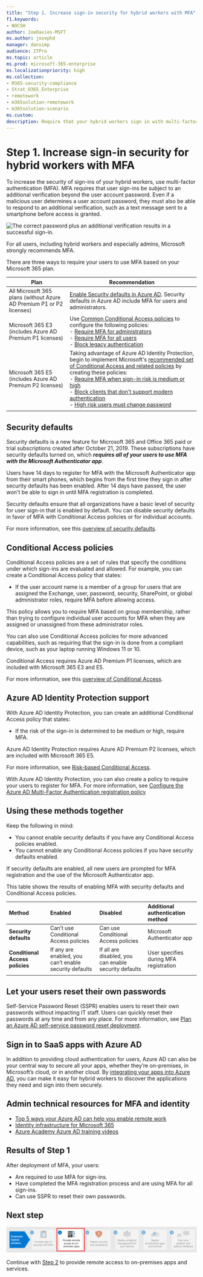 ```yaml
---
title: "Step 1. Increase sign-in security for hybrid workers with MFA"
f1.keywords:
- NOCSH
author: JoeDavies-MSFT
ms.author: josephd
manager: dansimp
audience: ITPro
ms.topic: article
ms.prod: microsoft-365-enterprise
ms.localizationpriority: high
ms.collection: 
- M365-security-compliance
- Strat_O365_Enterprise
- remotework
- m365solution-remotework
- m365solution-scenario
ms.custom: 
description: Require that your hybrid workers sign in with multi-factor authentication (MFA).
---
```


# Step 1. Increase sign-in security for hybrid workers with MFA

To increase the security of sign-ins of your hybrid workers, use multi-factor authentication (MFA). MFA requires that user sign-ins be subject to an additional verification beyond the user account password. Even if a malicious user determines a user account password, they must also be able to respond to an additional verification, such as a text message sent to a smartphone before access is granted.

![The correct password plus an additional verification results in a successful sign-in.](../media/empower-people-to-work-remotely/remote-workers-mfa.png)

For all users, including hybrid workers and especially admins, Microsoft strongly recommends MFA.

There are three ways to require your users to use MFA based on your Microsoft 365 plan.

|Plan  |Recommendation  |
|---------|---------|
|All Microsoft 365 plans (without Azure AD Premium P1 or P2 licenses)     |[Enable Security defaults in Azure AD](/azure/active-directory/fundamentals/concept-fundamentals-security-defaults). Security defaults in Azure AD include MFA for users and administrators.   |
|Microsoft 365 E3 (includes Azure AD Premium P1 licenses)     | Use [Common Conditional Access policies](/azure/active-directory/conditional-access/concept-conditional-access-policy-common) to configure the following policies: <br>- [Require MFA for administrators](/azure/active-directory/conditional-access/howto-conditional-access-policy-admin-mfa) <br>- [Require MFA for all users](/azure/active-directory/conditional-access/howto-conditional-access-policy-all-users-mfa) <br> - [Block legacy authentication](/azure/active-directory/conditional-access/howto-conditional-access-policy-block-legacy)       |
|Microsoft 365 E5 (includes Azure AD Premium P2 licenses)     | Taking advantage of Azure AD Identity Protection, begin to implement Microsoft's [recommended set of Conditional Access and related policies](../security/office-365-security/identity-access-policies.md) by creating these policies:<br> - [Require MFA when sign-in risk is medium or high](../security/office-365-security/identity-access-policies.md#require-mfa-based-on-sign-in-risk) <br>- [Block clients that don't support modern authentication](../security/office-365-security/identity-access-policies.md#block-clients-that-dont-support-multi-factor)<br>- [High risk users must change password](../security/office-365-security/identity-access-policies.md#high-risk-users-must-change-password)       |
| | |

## Security defaults

Security defaults is a new feature for Microsoft 365 and Office 365 paid or trial subscriptions created after October 21, 2019. These subscriptions have security defaults turned on, which ***requires all of your users to use MFA with the Microsoft Authenticator app***.
 
Users have 14 days to register for MFA with the Microsoft Authenticator app from their smart phones, which begins from the first time they sign in after security defaults has been enabled. After 14 days have passed, the user won't be able to sign in until MFA registration is completed.

Security defaults ensure that all organizations have a basic level of security for user sign-in that is enabled by default. You can disable security defaults in favor of MFA with Conditional Access policies or for individual accounts.

For more information, see this [overview of security defaults](/azure/active-directory/fundamentals/concept-fundamentals-security-defaults).

## Conditional Access policies

Conditional Access policies are a set of rules that specify the conditions under which sign-ins are evaluated and allowed. For example, you can create a Conditional Access policy that states:

- If the user account name is a member of a group for users that are assigned the Exchange, user, password, security, SharePoint, or global administrator roles, require MFA before allowing access.

This policy allows you to require MFA based on group membership, rather than trying to configure individual user accounts for MFA when they are assigned or unassigned from these administrator roles.

You can also use Conditional Access policies for more advanced capabilities, such as requiring that the sign-in is done from a compliant device, such as your laptop running Windows 11 or 10.

Conditional Access requires Azure AD Premium P1 licenses, which are included with Microsoft 365 E3 and E5.

For more information, see this [overview of Conditional Access](/azure/active-directory/conditional-access/overview).

## Azure AD Identity Protection support

With Azure AD Identity Protection, you can create an additional Conditional Access policy that states:

- If the risk of the sign-in is determined to be medium or high, require MFA.

Azure AD Identity Protection requires Azure AD Premium P2 licenses, which are included with Microsoft 365 E5.

For more information, see [Risk-based Conditional Access](/azure/active-directory/conditional-access/howto-conditional-access-policy-risk#require-mfa-medium-or-high-sign-in-risk-users).

With Azure AD Identity Protection, you can also create a policy to require your users to register for MFA. For more information, see [Configure the Azure AD Multi-Factor Authentication registration policy](/azure/active-directory/identity-protection/howto-identity-protection-configure-mfa-policy)


## Using these methods together

Keep the following in mind:

- You cannot enable security defaults if you have any Conditional Access policies enabled.
- You cannot enable any Conditional Access policies if you have security defaults enabled.

If security defaults are enabled, all new users are prompted for MFA registration and the use of the Microsoft Authenticator app. 

This table shows the results of enabling MFA with security defaults and Conditional Access policies.

| Method | Enabled | Disabled | Additional authentication method |
|:-------|:-----|:-------|:-------|
| **Security defaults**  | Can’t use Conditional Access policies | Can use Conditional Access policies | Microsoft Authenticator app |
| **Conditional Access policies** | If any are enabled, you can’t enable security defaults | If all are disabled, you can enable security defaults  | User specifies during MFA registration  |
||||

## Let your users reset their own passwords

Self-Service Password Reset (SSPR) enables users to reset their own passwords without impacting IT staff. Users can quickly reset their passwords at any time and from any place. For more information, see [Plan an Azure AD self-service password reset deployment](/azure/active-directory/authentication/howto-sspr-deployment).

## Sign in to SaaS apps with Azure AD

In addition to providing cloud authentication for users, Azure AD can also be your central way to secure all your apps, whether they’re on-premises, in Microsoft’s cloud, or in another cloud. By [integrating your apps into Azure AD](/azure/active-directory/manage-apps/plan-an-application-integration), you can make it easy for hybrid workers to discover the applications they need and sign into them securely.

## Admin technical resources for MFA and identity

- [Top 5 ways your Azure AD can help you enable remote work](https://techcommunity.microsoft.com/t5/azure-active-directory-identity/top-5-ways-your-azure-ad-can-help-you-enable-remote-work/ba-p/1144691)
- [Identity infrastructure for Microsoft 365](../enterprise/deploy-identity-solution-overview.md)
- [Azure Academy Azure AD training videos](https://www.youtube.com/watch?v=pN8o0owHfI0&list=PL-V4YVm6AmwUFpC3rXr2i2piRQ708q_ia)

## Results of Step 1

After deployment of MFA, your users:

- Are required to use MFA for sign-ins.
- Have completed the MFA registration process and are using MFA for all sign-ins.
- Can use SSPR to reset their own passwords.

## Next step

[![Step 2: Provide remote access to on-premises apps and services.](../media/empower-people-to-work-remotely/remote-workers-step-grid-2.png)](empower-people-to-work-remotely-remote-access.md)

Continue with [Step 2](empower-people-to-work-remotely-remote-access.md) to provide remote access to on-premises apps and services.